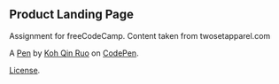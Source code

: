 Product Landing Page
--------------------
Assignment for freeCodeCamp. Content taken from twosetapparel.com

A [Pen](https://codepen.io/hikarixx/pen/dyvgPYg) by [Koh Qin Ruo](https://codepen.io/hikarixx) on [CodePen](https://codepen.io).

[License](https://codepen.io/hikarixx/pen/dyvgPYg/license).
